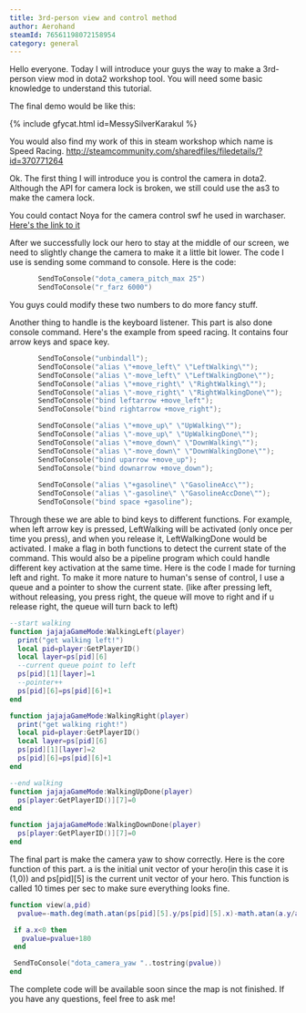 ```yaml
---
title: 3rd-person view and control method
author: Aerohand
steamId: 76561198072158954
category: general
---
```


Hello everyone. Today I will introduce your guys the way to make a 3rd-person view mod in dota2 workshop tool.
You will need some basic knowledge to understand this tutorial.

The final demo would be like this:

{% include gfycat.html id=MessySilverKarakul %}

You would also find my work of this in steam workshop which name is Speed Racing.
http://steamcommunity.com/sharedfiles/filedetails/?id=370771264

Ok. The first thing I will introduce you is control the camera in dota2. Although the API for camera lock is broken, we still could use the as3 to make the camera lock. 

You could contact Noya for the camera control swf he used in warchaser. [Here's the link to it](https://github.com/MNoya/Warchasers/blob/master/resource/flash3/CameraLock.swf)

After we successfully lock our hero to stay at the middle of our screen, we need to slightly change the camera to make it a little bit lower. The code I use is sending some command to console. Here is the code:

~~~lua
       SendToConsole("dota_camera_pitch_max 25")
       SendToConsole("r_farz 6000")
~~~
You guys could modify these two numbers to do more fancy stuff.

Another thing to handle is the keyboard listener. This part is also done console command.
Here's the example from speed racing. It contains four arrow keys and space key.

~~~lua
       SendToConsole("unbindall");
       SendToConsole("alias \"+move_left\" \"LeftWalking\"");
       SendToConsole("alias \"-move_left\" \"LeftWalkingDone\"");
       SendToConsole("alias \"+move_right\" \"RightWalking\"");
       SendToConsole("alias \"-move_right\" \"RightWalkingDone\"");
       SendToConsole("bind leftarrow +move_left");
       SendToConsole("bind rightarrow +move_right");

       SendToConsole("alias \"+move_up\" \"UpWalking\"");
       SendToConsole("alias \"-move_up\" \"UpWalkingDone\"");
       SendToConsole("alias \"+move_down\" \"DownWalking\"");
       SendToConsole("alias \"-move_down\" \"DownWalkingDone\"");
       SendToConsole("bind uparrow +move_up");
       SendToConsole("bind downarrow +move_down");
       
       SendToConsole("alias \"+gasoline\" \"GasolineAcc\"");
       SendToConsole("alias \"-gasoline\" \"GasolineAccDone\""); 
       SendToConsole("bind space +gasoline");
~~~
Through these we are able to bind keys to different functions. For example, when left arrow key is pressed, LeftWalking will be activated (only once per time you press), and when you release it, LeftWalkingDone would be activated. I make a flag in both functions to detect the current state of the command. This would also be a pipeline program which could handle different key activation at the same time. Here is the code I made for turning left and right. To make it more nature to human's sense of control, I use a queue and a pointer to show the current state. (like after pressing left, without releasing, you press right, the queue will move to right and if u release right, the queue will turn back to left)

~~~lua
--start walking
function jajajaGameMode:WalkingLeft(player)
  print("get walking left!")
  local pid=player:GetPlayerID()
  local layer=ps[pid][6]
  --current queue point to left
  ps[pid][1][layer]=1
  --pointer++
  ps[pid][6]=ps[pid][6]+1
end

function jajajaGameMode:WalkingRight(player)
  print("get walking right!")
  local pid=player:GetPlayerID()
  local layer=ps[pid][6]
  ps[pid][1][layer]=2
  ps[pid][6]=ps[pid][6]+1
end

--end walking
function jajajaGameMode:WalkingUpDone(player)
  ps[player:GetPlayerID()][7]=0
end

function jajajaGameMode:WalkingDownDone(player)
  ps[player:GetPlayerID()][7]=0
end
~~~

The final part is make the camera yaw to show correctly. Here is the core function of this part. a is the initial unit vector of your hero(in this case it is (1,0)) and ps[pid][5] is the current unit vector of your hero. This function is called 10 times per sec to make sure everything looks fine. 

~~~lua
function view(a,pid)
  pvalue=-math.deg(math.atan(ps[pid][5].y/ps[pid][5].x)-math.atan(a.y/a.x))

 if a.x<0 then
   pvalue=pvalue+180
 end

 SendToConsole("dota_camera_yaw "..tostring(pvalue)) 
end
~~~

The complete code will be available soon since the map is not finished. If you have any questions, feel free to ask me! 

